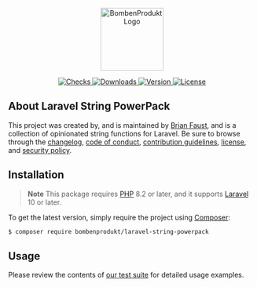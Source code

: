 <p align="center">
    <a href="https://bombenprodukt.com" target="_blank">
        <img src="https://raw.githubusercontent.com/faustbrian/assets/main/logo-text.svg" width="128" alt="BombenProdukt Logo" />
    </a>
</p>

<p align="center">
    <a href="https://github.com/faustbrian/laravel-string-powerpack/actions">
        <img src="https://badge.sh/github/check-runs/BombenProdukt/laravel-string-powerpack" alt="Checks" />
    </a>
    <a href="https://packagist.org/packages/bombenprodukt/laravel-string-powerpack">
        <img src="https://badge.sh/packagist/downloads/BombenProdukt/laravel-string-powerpack" alt="Downloads" />
    </a>
    <a href="https://packagist.org/packages/bombenprodukt/laravel-string-powerpack">
        <img src="https://badge.sh/packagist/version/BombenProdukt/laravel-string-powerpack" alt="Version" />
    </a>
    <a href="https://packagist.org/packages/bombenprodukt/laravel-string-powerpack">
        <img src="https://badge.sh/packagist/license/BombenProdukt/laravel-string-powerpack" alt="License" />
    </a>
</p>

## About Laravel String PowerPack

This project was created by, and is maintained by [Brian Faust](https://github.com/faustbrian), and is a collection of opinionated string functions for Laravel. Be sure to browse through the [changelog](CHANGELOG.md), [code of conduct](.github/CODE_OF_CONDUCT.md), [contribution guidelines](.github/CONTRIBUTING.md), [license](LICENSE), and [security policy](.github/SECURITY.md).

## Installation

> **Note**
> This package requires [PHP](https://www.php.net/) 8.2 or later, and it supports [Laravel](https://laravel.com/) 10 or later.

To get the latest version, simply require the project using [Composer](https://getcomposer.org/):

```bash
$ composer require bombenprodukt/laravel-string-powerpack
```

## Usage

Please review the contents of [our test suite](/tests) for detailed usage examples.
